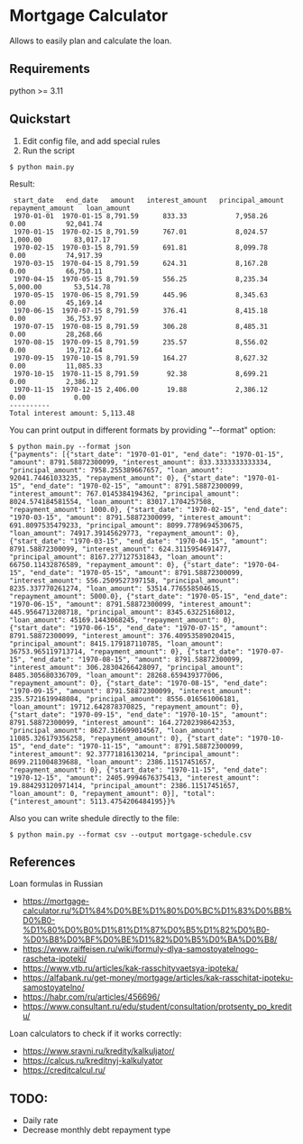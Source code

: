 # Mortgage Calculator

Allows to easily plan and calculate the loan.

## Requirements

python >= 3.11

## Quickstart

1. Edit config file, and add special rules
2. Run the script
```
$ python main.py
```

Result:
```
 start_date   end_date   amount   interest_amount   principal_amount   repayment_amount   loan_amount
 1970-01-01  1970-01-15 8,791.59      833.33            7,958.26             0.00          92,041.74
 1970-01-15  1970-02-15 8,791.59      767.01            8,024.57           1,000.00        83,017.17
 1970-02-15  1970-03-15 8,791.59      691.81            8,099.78             0.00          74,917.39
 1970-03-15  1970-04-15 8,791.59      624.31            8,167.28             0.00          66,750.11
 1970-04-15  1970-05-15 8,791.59      556.25            8,235.34           5,000.00        53,514.78
 1970-05-15  1970-06-15 8,791.59      445.96            8,345.63             0.00          45,169.14
 1970-06-15  1970-07-15 8,791.59      376.41            8,415.18             0.00          36,753.97
 1970-07-15  1970-08-15 8,791.59      306.28            8,485.31             0.00          28,268.66
 1970-08-15  1970-09-15 8,791.59      235.57            8,556.02             0.00          19,712.64
 1970-09-15  1970-10-15 8,791.59      164.27            8,627.32             0.00          11,085.33
 1970-10-15  1970-11-15 8,791.59       92.38            8,699.21             0.00          2,386.12
 1970-11-15  1970-12-15 2,406.00       19.88            2,386.12             0.00            0.00
----------
Total interest amount: 5,113.48
```

You can print output in different formats by providing "--format" option:
```
$ python main.py --format json
{"payments": [{"start_date": "1970-01-01", "end_date": "1970-01-15", "amount": 8791.58872300099, "interest_amount": 833.3333333333334, "principal_amount": 7958.255389667657, "loan_amount": 92041.74461033235, "repayment_amount": 0}, {"start_date": "1970-01-15", "end_date": "1970-02-15", "amount": 8791.58872300099, "interest_amount": 767.0145384194362, "principal_amount": 8024.574184581554, "loan_amount": 83017.1704257508, "repayment_amount": 1000.0}, {"start_date": "1970-02-15", "end_date": "1970-03-15", "amount": 8791.58872300099, "interest_amount": 691.8097535479233, "principal_amount": 8099.7789694530675, "loan_amount": 74917.39145629773, "repayment_amount": 0}, {"start_date": "1970-03-15", "end_date": "1970-04-15", "amount": 8791.58872300099, "interest_amount": 624.3115954691477, "principal_amount": 8167.277127531843, "loan_amount": 66750.11432876589, "repayment_amount": 0}, {"start_date": "1970-04-15", "end_date": "1970-05-15", "amount": 8791.58872300099, "interest_amount": 556.2509527397158, "principal_amount": 8235.337770261274, "loan_amount": 53514.776558504615, "repayment_amount": 5000.0}, {"start_date": "1970-05-15", "end_date": "1970-06-15", "amount": 8791.58872300099, "interest_amount": 445.9564713208718, "principal_amount": 8345.63225168012, "loan_amount": 45169.1443068245, "repayment_amount": 0}, {"start_date": "1970-06-15", "end_date": "1970-07-15", "amount": 8791.58872300099, "interest_amount": 376.40953589020415, "principal_amount": 8415.179187110785, "loan_amount": 36753.965119713714, "repayment_amount": 0}, {"start_date": "1970-07-15", "end_date": "1970-08-15", "amount": 8791.58872300099, "interest_amount": 306.28304266428097, "principal_amount": 8485.305680336709, "loan_amount": 28268.659439377006, "repayment_amount": 0}, {"start_date": "1970-08-15", "end_date": "1970-09-15", "amount": 8791.58872300099, "interest_amount": 235.5721619948084, "principal_amount": 8556.016561006181, "loan_amount": 19712.642878370825, "repayment_amount": 0}, {"start_date": "1970-09-15", "end_date": "1970-10-15", "amount": 8791.58872300099, "interest_amount": 164.27202398642353, "principal_amount": 8627.316699014567, "loan_amount": 11085.326179356258, "repayment_amount": 0}, {"start_date": "1970-10-15", "end_date": "1970-11-15", "amount": 8791.58872300099, "interest_amount": 92.37771816130214, "principal_amount": 8699.211004839688, "loan_amount": 2386.11517451657, "repayment_amount": 0}, {"start_date": "1970-11-15", "end_date": "1970-12-15", "amount": 2405.9994676375413, "interest_amount": 19.884293120971414, "principal_amount": 2386.11517451657, "loan_amount": 0, "repayment_amount": 0}], "total": {"interest_amount": 5113.4754206484195}}%
```

Also you can write shedule directly to the file:
```
$ python main.py --format csv --output mortgage-schedule.csv
```

## References
Loan formulas in Russian
- https://mortgage-calculator.ru/%D1%84%D0%BE%D1%80%D0%BC%D1%83%D0%BB%D0%B0-%D1%80%D0%B0%D1%81%D1%87%D0%B5%D1%82%D0%B0-%D0%B8%D0%BF%D0%BE%D1%82%D0%B5%D0%BA%D0%B8/
- https://www.raiffeisen.ru/wiki/formuly-dlya-samostoyatelnogo-rascheta-ipoteki/
- https://www.vtb.ru/articles/kak-rasschityvaetsya-ipoteka/
- https://alfabank.ru/get-money/mortgage/articles/kak-rasschitat-ipoteku-samostoyatelno/
- https://habr.com/ru/articles/456696/
- https://www.consultant.ru/edu/student/consultation/protsenty_po_kreditu/

Loan calculators to check if it works correctly:
- https://www.sravni.ru/kredity/kalkuljator/
- https://calcus.ru/kreditnyj-kalkulyator
- https://creditcalcul.ru/

## TODO:
- Daily rate
- Decrease monthly debt repayment type
